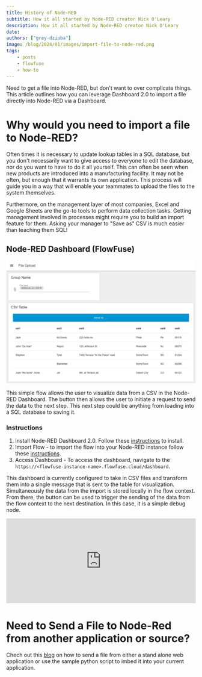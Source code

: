 ```yaml
---
title: History of Node-RED
subtitle: How it all started by Node-RED creator Nick O'Leary
description: How it all started by Node-RED creator Nick O'Leary
date: 
authors: ["grey-dziuba"]
image: /blog/2024/01/images/import-file-to-node-red.png
tags:
    - posts
    - flowfuse
    - how-to
---
```


Need to get a file into Node-RED, but don't want to over complicate things.  This article outlines how you can leverage Dashboard 2.0 to import a file directly into Node-RED via a Dashboard.

<!--more-->

# Why would you need to import a file to Node-RED?

Often times it is necessary to update lookup tables in a SQL database, but you don't necessarily want to give access to everyone to edit the database, nor do you want to have to do it all yourself. This can often be seen when new products are introduced into a manufacturing facility. It may not be often, but enough that it warrants its own application. This process will guide you in a way that will enable your teammates to upload the files to the system themselves.

Furthermore, on the management layer of most companies, Excel and Google Sheets are the go-to tools to perform data collection tasks. Getting management involved in processes might require you to build an import feature for them. Asking your manager to "Save as" CSV is much easier than teaching them SQL!


## Node-RED Dashboard (FlowFuse)

![csv dashboard](./images/csv-dashboard.png)

This simple flow allows the user to visualize data from a CSV in the Node-RED Dashboard. The button then allows the user to initiate a request to send the data to the next step. This next step could be anything from loading into a SQL database to saving it.

### Instructions ###
1. Install Node-RED Dashboard 2.0. Follow these [instructions](https://dashboard.flowfuse.com/getting-started.html) to install.  
2. Import Flow - to import the flow into your Node-RED instance follow these [instructions](https://flowfuse.com/blog/2023/03/3-quick-node-red-tips-5/#1.-copy-and-share-your-flows-using-export-and-import). 
3. Access Dashboard - To access the dashboard, navigate to the `https://<flowfuse-instance-name>.flowfuse.cloud/dashboard`.

This dashboard is currently configured to take in CSV files and transform them into a single message that is sent to the table for visualization.  Simultaneously the data from the import is stored locally in the flow context.  From there, the button can be used to trigger the sending of the data from the flow context to the next destination.  In this case, it is a simple debug node.


<iframe width="100%" height="225px" src="https://flows.nodered.org/flow/8c505039ac1b8dbed2bee1e22ee2975a/share?height=100" allow="clipboard-read; clipboard-write" style="border: none;"></iframe>


# Need to Send a File to Node-Red from another application or source?

Chech out this [blog](/blog/2024/01/send-a-file) on how to send a file from either a stand alone web application or use the sample python script to imbed it into your current application.